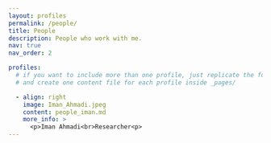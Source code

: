 ```yaml
---
layout: profiles
permalink: /people/
title: People
description: People who work with me.
nav: true
nav_order: 2

profiles:
  # if you want to include more than one profile, just replicate the following block
  # and create one content file for each profile inside _pages/

  - align: right
    image: Iman_Ahmadi.jpeg
    content: people_iman.md
    more_info: >
      <p>Iman Ahmadi<br>Researcher<p>
---
```

